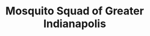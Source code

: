 ---
title: "Mosquito Squad of Greater Indianapolis"
url: /indianapolis/mosquito-squad-of-greater-indianapolis/
shop: Eisenwaren
---